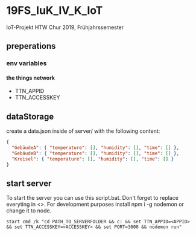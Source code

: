 # 19FS_IuK_IV_K_IoT

IoT-Projekt HTW Chur 2019, Frühjahrssemester

## preperations

### env variables

#### the things network

- TTN_APPID
- TTN_ACCESSKEY

## dataStorage

create a data.json inside of server/ with the following content:

```json
{
  "GebäudeA": { "temperature": [], "humidity": [], "time": [] },
  "GebäudeB": { "temperature": [], "humidity": [], "time": [] },
  "Kreisel": { "temperature": [], "humidity": [], "time": [] }
}
```

## start server

To start the server you can use this script.bat. Don't forget to replace everyting in <>. For development purposes install npm i -g nodemon or change it to node.

```
start cmd /k "cd PATH_TO_SERVERFOLDER && c: && set TTN_APPID=<APPID> && set TTN_ACCESSKEY=<ACCESSKEY> && set PORT=3000 && nodemon run"
```

